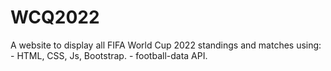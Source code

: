 # WCQ2022

A website to display all FIFA World Cup 2022 standings and matches using:
    - HTML, CSS, Js, Bootstrap.
    - football-data API.
